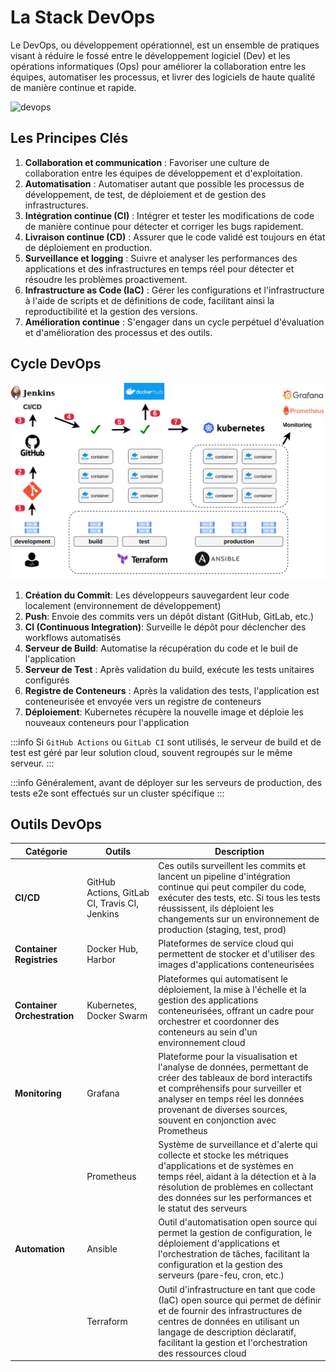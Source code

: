 # La Stack DevOps

Le DevOps, ou développement opérationnel, est un ensemble de pratiques visant à réduire le fossé entre le développement logiciel (Dev) et les opérations informatiques (Ops) pour améliorer la collaboration entre les équipes, automatiser les processus, et livrer des logiciels de haute qualité de manière continue et rapide.

![devops](/learning/stack-devops/devops.png)

## Les Principes Clés

1. **Collaboration et communication** : Favoriser une culture de collaboration entre les équipes de développement et d'exploitation.
2. **Automatisation** : Automatiser autant que possible les processus de développement, de test, de déploiement et de gestion des infrastructures.
3. **Intégration continue (CI)** : Intégrer et tester les modifications de code de manière continue pour détecter et corriger les bugs rapidement.
4. **Livraison continue (CD)** : Assurer que le code validé est toujours en état de déploiement en production.
5. **Surveillance et logging** : Suivre et analyser les performances des applications et des infrastructures en temps réel pour détecter et résoudre les problèmes proactivement.
6. **Infrastructure as Code (IaC)** : Gérer les configurations et l'infrastructure à l'aide de scripts et de définitions de code, facilitant ainsi la reproductibilité et la gestion des versions.
7. **Amélioration continue** : S'engager dans un cycle perpétuel d'évaluation et d'amélioration des processus et des outils.

## Cycle DevOps

![stack-devops](/learning/stack-devops/stack-devops.svg)

1. **Création du Commit**: Les développeurs sauvegardent leur code localement (environnement de développement)
2. **Push**: Envoie des commits vers un dépôt distant (GitHub, GitLab, etc.)
3. **CI (Continuous Integration)**: Surveille le dépôt pour déclencher des workflows automatisés
4. **Serveur de Build**:  Automatise la récupération du code et le buil de l'application
5. **Serveur de Test** : Après validation du build, exécute les tests unitaires configurés 
6. **Registre de Conteneurs** :  Après la validation des tests, l'application est conteneurisée et envoyée vers un registre de conteneurs
7. **Déploiement**: Kubernetes récupère la nouvelle image et déploie les nouveaux conteneurs pour l'application

:::info
Si `GitHub Actions` ou `GitLab CI` sont utilisés, le serveur de build et de test est géré par leur solution cloud, souvent regroupés sur le même serveur.
:::

:::info
Généralement, avant de déployer sur les serveurs de production, des tests e2e sont effectués sur un cluster spécifique
:::

## Outils DevOps

| Catégorie             | Outils                            | Description |
|-----------------------|-----------------------------------|-------------|
| **CI/CD** | GitHub Actions, GitLab CI, Travis CI, Jenkins | Ces outils surveillent les commits et lancent un pipeline d'intégration continue qui peut compiler du code, exécuter des tests, etc. Si tous les tests réussissent, ils déploient les changements sur un environnement de production (staging, test, prod) |
| **Container Registries** | Docker Hub, Harbor | Plateformes de service cloud qui permettent de stocker et d'utiliser des images d'applications conteneurisées |
| **Container Orchestration** | Kubernetes, Docker Swarm | Plateformes qui automatisent le déploiement, la mise à l'échelle et la gestion des applications conteneurisées, offrant un cadre pour orchestrer et coordonner des conteneurs au sein d'un environnement cloud |
| **Monitoring** | Grafana | Plateforme pour la visualisation et l'analyse de données, permettant de créer des tableaux de bord interactifs et compréhensifs pour surveiller et analyser en temps réel les données provenant de diverses sources, souvent en conjonction avec Prometheus |
| | Prometheus | Système de surveillance et d'alerte qui collecte et stocke les métriques d'applications et de systèmes en temps réel, aidant à la détection et à la résolution de problèmes en collectant des données sur les performances et le statut des serveurs |
| **Automation** | Ansible | Outil d'automatisation open source qui permet la gestion de configuration, le déploiement d'applications et l'orchestration de tâches, facilitant la configuration et la gestion des serveurs (pare-feu, cron, etc.) |
| | Terraform | Outil d'infrastructure en tant que code (IaC) open source qui permet de définir et de fournir des infrastructures de centres de données en utilisant un langage de description déclaratif, facilitant la gestion et l'orchestration des ressources cloud |